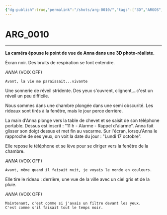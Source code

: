 ```yaml
---
{"dg-publish":true,"permalink":"/shots/arg-0010/","tags":["3D","ARGOS","Shots"],"created":"2024-12-19","updated":"2025-01-15"}
---
```



# ARG_0010
---
**La caméra épouse le point de vue de Anna dans une 3D photo-réaliste.**

Écran noir. Des bruits de respiration se font entendre.

*ANNA* (VOIX OFF)
```
Avant, la vie me paraissait...vivante
```
Une sonnerie de réveil stridente. Des yeux s'ouvrent, clignent,...c'est un réveil un peu difficile.

Nous sommes dans une chambre plongée dans une semi obscurité. Les rideaux sont tirés à la fenêtre, mais le jour perce derrière.

La main d'Anna plonge vers la table de chevet et se saisit de son téléphone portable. Dessus est inscrit : "11 h - Alarme - Rappel d'alarme". Anna fait glisser son doigt dessus et met fin au vacarme. Sur l'écran, lorsqu'Anna le rapproche de ses yeux, on voit la date du jour : "Lundi 17 octobre".

Elle repose le téléphone et se lève pour se diriger vers la fenêtre de la chambre.

*ANNA* (VOIX OFF)
```
Avant, même quand il faisait nuit, je voyais le monde en couleurs.
```
Elle tire le rideau : derrière, une vue de la ville avec un ciel gris et de la pluie.

*ANNA* (VOIX OFF)
```
Maintenant, c'est comme si j'avais un filtre devant les yeux.
C'est comme s'il faisait tout le temps noir.
```

